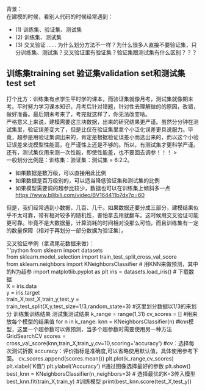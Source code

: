 背景：  
在建模的时候，看别人代码的时候经常遇到：
- (1) 训练集、验证集、测试集  
- (2) 训练集、测试集  
- (3) 交叉验证
……
为什么划分方法不一样？为什么很多人直接不要验证集，只分训练集、测试集？交叉验证里有验证集？验证集跟测试集有什么区别？？？    
>
## 训练集training set 验证集validation set和测试集test set  
打个比方：训练集有点学生平时学的课本，而验证集就像月考，测试集就像期末考。平时努力学习课本知识，月考后针对错题，针对性去理解做的的原因，改错，做好准备。最后期末考来了，考完就这样了，你无法改变啥。  
严格意义上来说，建模需要这三块数据，出来的研究结果更严谨。虽然分分钟在测试集里，验证误差变大了，但是比仅在验证集里拿个小泛化误差更具说服力。毕竟，超参是用验证集调出来的，肯定是根据验证误差小而选出来的，而以这个小验证误差来说模型性能高，在严谨性上还是不够的。所以，有测试集才更科学严谨。还有，测试集仅用来测一次性能，即使性能差，也不要回去调参！！！ >     
一般划分比例是：训练集：验证集：测试集 = 6:2:2。  
- 如果数据是数万级，可以直接用此比例  
- 如果数据是百万级别的，可以适当降低验证集和测试集的比例  
- 如果模型需要调的超参比较少，数据也可以在训练集上倾斜多一点    
https://www.bilibili.com/video/BV164411b7dx?p=60  
>
但是，我们经常遇到小数据，几百、几千。如果数据还要分成三部分，建模结果似乎不太可靠，带有相对较多的随机性，害怕拿去用就翻车。这时候用交叉验证可能更可靠。毕竟不是大数据量，计算消耗的时间相对没那么可怕，而且训练集有一定的数量保障（相对于再划分一部分数据为验证集）。    
>
交叉验证举例（拿鸢尾花数据来做）：   
'''python
from sklearn import datasets	
from sklearn.model_selection import train_test_split,cross_val_score	
from sklearn.neighbors import KNeighborsClassifier  # 用KNN来做预测，其中的N为超参
import matplotlib.pyplot as plt
iris = datasets.load_iris()	  # 下载数据	
X = iris.data 		
y = iris.target 		
train_X,test_X,train_y,test_y = train_test_split(X,y,test_size=1/3,random_state=3)	#这里划分数据以1/3的来划分 训练集训练结果 测试集测试结果
k_range = range(1,31)
cv_scores = []		#用来放每个模型的结果值
for n in k_range:
    knn = KNeighborsClassifier(n)   #knn模型，这里一个超参数可以做预测，当多个超参数时需要使用另一种方法GridSearchCV
    scores = cross_val_score(knn,train_X,train_y,cv=10,scoring='accuracy')  #cv：选择每次测试折数  accuracy：评价指标是准确度,可以省略使用默认值，具体使用参考下面。
    cv_scores.append(scores.mean())
plt.plot(k_range,cv_scores)
plt.xlabel('K值')
plt.ylabel('Accuracy')		#通过图像选择最好的参数
plt.show()
best_knn = KNeighborsClassifier(n_neighbors=3)	# 选择最优的K=3传入模型
best_knn.fit(train_X,train_y)			#训练模型
print(best_knn.score(test_X,test_y))	
```
